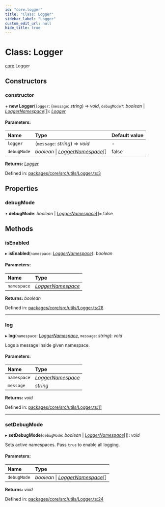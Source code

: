 ```yaml
---
id: "core.logger"
title: "Class: Logger"
sidebar_label: "Logger"
custom_edit_url: null
hide_title: true
---
```


# Class: Logger

[core](../modules/core.md).Logger

## Constructors

### constructor

\+ **new Logger**(`logger`: (`message`: *string*) => *void*, `debugMode?`: *boolean* \| [*LoggerNamespace*](../modules/core.md#loggernamespace)[]): [*Logger*](core.logger.md)

#### Parameters:

Name | Type | Default value |
:------ | :------ | :------ |
`logger` | (`message`: *string*) => *void* | - |
`debugMode` | *boolean* \| [*LoggerNamespace*](../modules/core.md#loggernamespace)[] | false |

**Returns:** [*Logger*](core.logger.md)

Defined in: [packages/core/src/utils/Logger.ts:3](https://github.com/mikro-orm/mikro-orm/blob/bcf1a0899b/packages/core/src/utils/Logger.ts#L3)

## Properties

### debugMode

• **debugMode**: *boolean* \| [*LoggerNamespace*](../modules/core.md#loggernamespace)[]= false

## Methods

### isEnabled

▸ **isEnabled**(`namespace`: [*LoggerNamespace*](../modules/core.md#loggernamespace)): *boolean*

#### Parameters:

Name | Type |
:------ | :------ |
`namespace` | [*LoggerNamespace*](../modules/core.md#loggernamespace) |

**Returns:** *boolean*

Defined in: [packages/core/src/utils/Logger.ts:28](https://github.com/mikro-orm/mikro-orm/blob/bcf1a0899b/packages/core/src/utils/Logger.ts#L28)

___

### log

▸ **log**(`namespace`: [*LoggerNamespace*](../modules/core.md#loggernamespace), `message`: *string*): *void*

Logs a message inside given namespace.

#### Parameters:

Name | Type |
:------ | :------ |
`namespace` | [*LoggerNamespace*](../modules/core.md#loggernamespace) |
`message` | *string* |

**Returns:** *void*

Defined in: [packages/core/src/utils/Logger.ts:11](https://github.com/mikro-orm/mikro-orm/blob/bcf1a0899b/packages/core/src/utils/Logger.ts#L11)

___

### setDebugMode

▸ **setDebugMode**(`debugMode`: *boolean* \| [*LoggerNamespace*](../modules/core.md#loggernamespace)[]): *void*

Sets active namespaces. Pass `true` to enable all logging.

#### Parameters:

Name | Type |
:------ | :------ |
`debugMode` | *boolean* \| [*LoggerNamespace*](../modules/core.md#loggernamespace)[] |

**Returns:** *void*

Defined in: [packages/core/src/utils/Logger.ts:24](https://github.com/mikro-orm/mikro-orm/blob/bcf1a0899b/packages/core/src/utils/Logger.ts#L24)
